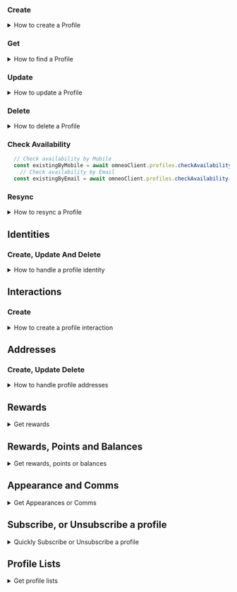### Create

<details>
<summary>How to create a Profile</summary>
<br />

```javascript
  const payload = {
    first_name: 'John',
    last_name: 'Doe',
    email: 'johndoe@example.com'
  }
  const newProfile = await omneoClient.profiles.create(payload)
```
ℹ️ Check our API reference for more information on how to [create an Profile](https://omneo.readme.io/reference/createprofile).
</details>

### Get

<details>
<summary>How to find a Profile</summary>
<br />

```javascript
  // Find a profile by ID
  const myProfileById = await omneoClient.profiles.get('9911a027-1099-4f4d-b919-d803b003335d') // This is an example profile ID
  // Find by Email
  const myProfileByEmail = await omneoClient.profiles.findByEmail('johndoe@example.com')
  // Find by attribute
  const  myProfileByFirstName = await omneoClient.profiles.list({ 'filter[first_name]': 'John' })
  // List all Profiles
  const allProfiles = await omneoClient.profiles.list({ 'page[size]': 10 })
  // Find by Identity
  const profileByIdentity = await omneoClient.profiles.findByIdentity('1234', 'shopify')

```
ℹ️ Check our API reference for more information on how to [get a Profile](https://omneo.readme.io/reference/indexprofile).
</details>

### Update

<details>
<summary>How to update a Profile</summary>
<br />

```javascript
  const payload = {
    first_name: 'Jane',
  }

  // Find a profile ID, then update the first_name
  const myProfile = await omneoClient.profiles.findByEmail('johndoe@example.com')
  if (myProfile) {
    await omneoclient.profiles.update(payload)
  }
```
ℹ️ Check our API reference for more information on how to [update an Profile](https://omneo.readme.io/reference/updateprofile).
</details>

### Delete

<details>
<summary>How to delete a Profile</summary>
<br />

```javascript
  // Find a profile ID, then delete
  const myProfile = await omneoClient.profiles.findByEmail('johndoe@example.com')
  if (myProfile) {
    await omneoclient.profiles.delete(myProfile.id)
  }
```
ℹ️ Check our API reference for more information on how to [delete a Profile](https://omneo.readme.io/reference/deleteprofile).
</details>

### Check Availability

```javascript
  // Check availability by Mobile
  const existingByMobile = await omneoClient.profiles.checkAvailability({ mobile_phone: '0404113331'})
    // Check availability by Email
  const existingByEmail = await omneoClient.profiles.checkAvailability({ email: 'johndoe@example.com'})
```

### Resync

<details>
<summary>How to resync a Profile</summary>
<br />

```javascript
  // Find a profile ID, then delete
  const myProfile = await omneoClient.profiles.findByEmail('johndoe@example.com')
  if (myProfile) {
    await omneoclient.profiles.resync(myProfile.id)
  }
```
</details>

## Identities

### Create, Update And Delete

<details>
<summary>How to handle a profile identity</summary>
<br />

```javascript
  // Find a profile ID, then add an identity to it
  const myProfile = await omneoClient.profiles.findByEmail('johndoe@example.com')
  if (!myProfile) return

  const myIdentity = await omneoClient.profiles.createIdentity(myProfile.id, { handle: 'shopify', is_ative: true, identifier: '12441'})
  
  // Update the identity with a different value
  const updatedIdentity = await omneoClient.profiles.updateIdentity(myProfile.id, myIdentity.id, { identifier: '3213'})

  // Delete the identity
  await omneoClient.profiles.deleteIdentity(myIdentity.id)
```
</details>

## Interactions

### Create

<details>
<summary>How to create a profile interaction</summary>
<br />

```javascript
  // Find a profile ID, then add an interaction to it
  const myProfile = await omneoClient.profiles.findByEmail('johndoe@example.com')
  if (!myProfile) return

  const myInteraction = await omneoClient.profiles.createInteraction({
    profile_id: myProfile.id, action: 'broadcast', channel: 'email', signal: 1
  })
```
</details>


## Addresses

### Create, Update Delete

<details>
<summary>How to handle profile addresses</summary>
<br />

```javascript
  // Find a profile ID, then add an interaction to it
  const myProfile = await omneoClient.profiles.findByEmail('johndoe@example.com')
  if (!myProfile) return

  const addressPayload = {
    city: 'Melbourne',
    state: 'Victoria',
    iso_state: 'VIC',
    iso: 'AU',
    country: 'Australia',
    address_line_1: '1 Test st',
    postcode: '3000'
  }
  // Create the address
  const myAddress = await omneoClient.profiles.createAddress(myProfile.id, addressPayload)

  // Update the address
  const updatedAddress = omneoClient.profiles.updateAddress(myProfile.id, myAddress.id, { address_line_1: '2 Test st '})

  // Delete the address
  await omneoClient.profiles.deleteAddress(myProfile.id, myAddress.id)
```
</details>


## Rewards

<details>
<summary>Get rewards</summary>
<br />

```javascript
  // Find a profile ID, then add an interaction to it
  const myProfile = await omneoClient.profiles.findByEmail('johndoe@example.com')
  await omneoClient.profiles.getRewards(myProfile.id)
```
</details>

## Rewards, Points and Balances

<details>
<summary>Get rewards, points or balances</summary>
<br />

```javascript
  // Find a profile ID, then add an interaction to it
  const myProfile = await omneoClient.profiles.findByEmail('johndoe@example.com')
  const rewards = await omneoClient.profiles.getRewards(myProfile.id)
  const points = await omneoClient.profiles.getPoints(myProfile.id)
  const balances = await omneoClient.profiles.getBalances(myProfile.id)

```
</details>

## Appearance and Comms

<details>
<summary>Get Appearances or Comms</summary>
<br />

```javascript
  // Find a profile ID, then add an interaction to it
  const myProfile = await omneoClient.profiles.findByEmail('johndoe@example.com')
  const appearances = omneoClient.profiles.getAppearances(myProfile.id)
  const comms = omneoClient.profiles.getComms(myProfile.id)
```
</details>

## Subscribe, or Unsubscribe a profile

<details>
<summary>Quickly Subscribe or Unsubscribe a profile</summary>
<br />

```javascript
  // Find a profile ID, then add an interaction to it
  const myProfile = await omneoClient.profiles.findByEmail('johndoe@example.com')

  const { attributes: { comms }} = myProfile

  // isSubscribed/isUnsubscribed opposites and can be used in whichever way is easier to read in context

  // The quick way to check subscription to a platform
  const isSubscribedToEmail = await omneoClient.profiles.isSubscribed(comms, 'email')
  // The quick way to check if the profile is unsubscribed from a platform
  const isUnsubscribedFromEmail = await omneoClient.profiles.isUnsubscribed(comms, 'email')

  // The quick way to subscribe a profile to a platform
  await omneoClient.profiles.subscribe(myProfile.id, 'email')

  // The quick way to unsubscribe a profile to a platform (without triggering email_optout)
    await omneoClient.profiles.unsubscribe(myProfile.id, 'email')
  // The above can also be unsubscribed using the heavy handed master opt_out flag `[platform]_optout`
  await omneoClient.profiles.unsubscribe(myProfile.id, 'email', { toggleOptOut: true })
```
</details>

## Profile Lists

<details>
<summary>Get profile lists</summary>
<br />

```javascript
  // Find a profile ID, then add an interaction to it
  const myProfile = await omneoClient.profiles.findByEmail('johndoe@example.com')
  const profileLists = omneoClient.profiles.getLists(myProfile.id)
```
</details>